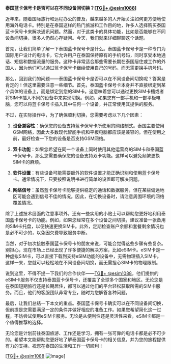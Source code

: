 **泰国蓝卡保号卡是否可以在不同设备间切换？[[TG💪+ @esim1088](https://t.me/s/esim1088)]**

近年来，随着国际旅行和远程办公的普及，越来越多的人开始关注如何更方便地使用海外电话卡。特别是在泰国这样的热门旅游和工作目的地，许多人选择购买泰国蓝卡保号卡来解决通讯问题。然而，对于这类卡的具体功能，比如是否能够在不同设备间切换，很多人仍然心存疑问。今天，我们就来详细聊聊这个话题。

首先，让我们简单了解一下泰国蓝卡保号卡是什么。泰国蓝卡保号卡是一种专门为国际用户设计的电话卡，它允许用户在泰国保持原有的手机号码，同时享受本地通话、短信和数据流量的服务。这种卡非常适合那些需要长期在泰国居住或工作的外国人，因为他们可以通过蓝卡保号卡继续使用自己的号码，而无需更换手机号码。

那么，回到我们的问题——泰国蓝卡保号卡是否可以在不同设备间切换呢？答案是肯定的！但这里需要注意一些细节。首先，泰国蓝卡保号卡本身并不直接绑定到某个具体的设备上，而是绑定到您的SIM卡。这意味着您可以通过更换SIM卡槽或者将SIM卡插入不同的设备中来实现切换。例如，如果您有一部手机和一部平板电脑，您可以将蓝卡保号卡插入其中任何一个设备，并正常使用其提供的服务。

不过，在实际操作中，为了确保顺利切换，您需要考虑以下几个因素：

1. **设备兼容性**：确保您的设备支持蓝卡保号卡所使用的网络制式。泰国主要使用GSM网络，因此大多数现代智能手机和平板电脑都应该是兼容的。但在使用之前，最好检查一下您的设备是否支持GSM网络。

2. **双卡功能**：如果您希望在同一个设备上同时使用其他运营商的SIM卡和泰国蓝卡保号卡，那么您需要确保您的设备支持双卡功能。这样可以避免频繁更换SIM卡的麻烦。

3. **软件设置**：有些设备可能需要额外的软件设置才能正确识别和使用蓝卡保号卡。通常情况下，只要按照说明书进行简单的设置即可解决问题。

4. **网络信号**：虽然蓝卡保号卡能够提供稳定的通话和数据服务，但在某些偏远地区可能会遇到信号不佳的情况。因此，在切换设备时，请注意周围环境的网络覆盖情况。

除了上述技术层面的注意事项外，还有一些实用的小贴士可以帮助您更好地利用泰国蓝卡保号卡的功能。例如，如果您经常在多个设备之间切换，建议准备一张备用的SIM卡托盘，以便快速更换SIM卡。此外，定期检查账户余额和套餐剩余情况也是必不可少的，以免因欠费导致服务中断。

当然，对于初次接触泰国蓝卡保号卡的朋友来说，可能会觉得这些步骤有些复杂。别担心，现在市场上已经出现了许多便捷的解决方案，比如eSIM卡。eSIM卡是一种虚拟SIM卡，可以直接下载到支持eSIM功能的设备中，无需物理插入SIM卡。这样一来，您就可以轻松地在不同设备间切换，而无需担心SIM卡的物理限制。

说到这里，不得不提一下我们的合作伙伴——[TG💪+ @esim1088](https://t.me/s/esim1088)。他们提供的eSIM卡服务不仅支持泰国蓝卡保号卡，还覆盖了全球多个国家和地区。无论您是在泰国短期旅行还是长期居住，都可以通过他们的平台轻松获取所需的SIM卡服务。而且，他们的客服团队非常专业，随时为您解答各种问题。

最后，让我们总结一下本文的重点。泰国蓝卡保号卡确实可以在不同设备间切换，但前提是您需要满足一定的条件并做好相应的准备工作。如果您希望简化这一过程，不妨尝试使用eSIM卡服务。无论是从便利性还是灵活性来看，eSIM卡都是一个值得推荐的选择。

无论您是计划前往泰国旅游、工作还是学习，拥有一张可靠的电话卡都是必不可少的。希望本文能帮助您更好地了解泰国蓝卡保号卡的相关信息，并为您的旅程提供有力的支持。祝您在泰国的生活和工作一切顺利！

[[TG💪+ @esim1088](https://t.me/s/esim1088) ![Image](https://i.postimg.cc/4NQfJmqS/Snipaste-2025-05-13-00-14-12.png)]